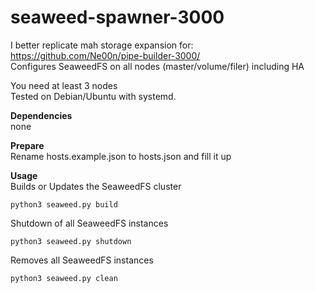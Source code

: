 # seaweed-spawner-3000

I better replicate mah storage expansion for: https://github.com/Ne00n/pipe-builder-3000/ </br>
Configures SeaweedFS on all nodes (master/volume/filer) including HA

You need at least 3 nodes<br />
Tested on Debian/Ubuntu with systemd.

**Dependencies**<br />
none

**Prepare**<br />
Rename hosts.example.json to hosts.json and fill it up

**Usage**<br />
Builds or Updates the SeaweedFS cluster<br />
```
python3 seaweed.py build
```
Shutdown of all SeaweedFS instances<br />
```
python3 seaweed.py shutdown
```
Removes all SeaweedFS instances<br />
```
python3 seaweed.py clean
